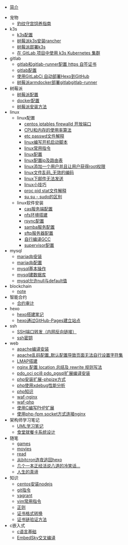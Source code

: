 * [简介](/)
- 宠物
  - [豹纹守宫饲养指南](_posts/宠物/豹纹守宫饲养指南.md)  
 - k3s
      - [k3s配置](_posts/k3s/k3s配置.md)
	  - [树莓派k3s安装rancher](_posts/k3s/树莓派k3s安装rancher.md)
	  - [树莓派部署k3s](_posts/k3s/树莓派部署k3s.md)
	  - [在 GitLab 项目中使用 k3s Kubernetes 集群](_posts/k3s/在GitLab项目中使用k3s__Kubernetes集群.md)  
  - gitlab
      - [gitlab和gitlab-runner配置 https 自签证书](_posts/gitlab/gitlab和gitlab-runner配置https自签证书.md)
	  - [gitlab配置](_posts/gitlab/gitlab配置.md)
	  - [使用GitLabCi 自动部署Hexo到GitHub](_posts/gitlab/使用GitLabCi自动部署Hexo到GitHub.md)
	  - [树莓派armdocker部署gitlabgitlab-runner](_posts/gitlab/树莓派armdocker部署gitlabgitlab-runner.md)     
- 树莓派
  - [树莓派配置](_posts/树莓派/树莓派配置.md)
  - [docker配置](_posts/树莓派/docker配置.md)  
  - [树莓派安装方法](_posts/树莓派/树莓派安装方法.md)     
- linux
  - linux配置
    - [centos iptables firewalld 开放端口](_posts/linux/centosiptablesfirewalld开放端口.md)
	- [CPU和内存的使用率算法](_posts/linux/CPU和内存的使用率算法.md)
	- [etc passwd文件解释](_posts/linux/etcpasswd文件解释.md)
	- [linux编写开机启动脚本](_posts/linux/linux编写开机启动脚本.md)
	- [linux常用指令](_posts/linux/linux常用指令.md)
	- [linux配置](_posts/linux/linux配置.md)
	- [linux配置ip及路由表](_posts/linux/linux配置ip及路由表.md)
	- [linux添加一个用户并且让用户获得root权限](_posts/linux/linux添加一个用户并且让用户获得root权限.md)
	- [linux文件乱码_无效的编码](_posts/linux/linux文件乱码_无效的编码.md)
	- [linux下邮件无法发送](_posts/linux/linux下邮件无法发送.md)
	- [linux小技巧](_posts/linux/linux小技巧.md)
	- [proc pid stat文件解释](_posts/linux/procpidstat文件解释.md)
	- [su,su -,sudo的区别](_posts/linux/su,su-,sudo的区别.md)	
  - linux软件安装
	- [cas服务端配置](_posts/linux/linux软件安装/cas服务端配置.md)	
	- [nfs环境搭建](_posts/linux/linux软件安装/nfs环境搭建.md)	
	- [rsync配置](_posts/linux/linux软件安装/rsync配置.md)	
	- [samba服务配置](_posts/linux/linux软件安装/samba服务配置.md)	
	- [sftp服务器配置](_posts/linux/linux软件安装/sftp服务器配置.md)	
	- [自行编译GCC](_posts/linux/linux软件安装/自行编译GCC.md)		
	- [supervisor配置](_posts/linux/linux软件安装/supervisor配置.md)	
- mysql
  - [mariadb安装](_posts/mysql/mariadb安装.md)
  - [mariadb配置](_posts/mysql/mariadb配置.md)
  - [mysql基本操作](_posts/mysql/mysql基本操作.md)
  - [mysql建数据库](_posts/mysql/mysql建数据库.md)
  - [mysql允许null与default值](_posts/mysql/mysql允许null与default值.md)  
- blockchain
  - [note](_posts/blockchain/note.md)  
- 智能合约
  - [合约审计](_posts/智能合约/合约审计.md)  
- hexo
  - [hexo搭建笔记](_posts/hexo/hexo搭建笔记.md)
  - [hexo通过GitHub-Pages建立站点](_posts/hexo/hexo通过GitHub-Pages建立站点.md)
- ssh
  - [SSH端口转发（内网反向链接）](_posts/ssh/SSH端口转发（内网反向链接）.md)
  - [ssh密钥](_posts/ssh/ssh密钥.md)
- web
  - [apache编译安装](_posts/web/apache编译安装.md)
  - [apache乱码配置_默认配置导致页面无法自行设置字符集](_posts/web/apache乱码配置_默认配置导致页面无法自行设置字符集.md)
  - [LMAP搭建](_posts/web/LMAP搭建.md)
  - [nginx 配置 location 总结及 rewrite 规则写法](_posts/web/nginx__配置__location__总结及__rewrite__规则写法.md)
  - [pdo_oci oci8 pdo_pgsql扩展编译安装](_posts/web/pdo_oci__oci8__pdo_pgsql扩展编译安装.md)
  - [php安装扩展-phpize方式](_posts/web/php安装扩展-phpize方式.md)
  - [php使用xdebug性能分析](_posts/web/php使用xdebug性能分析.md)
  - [php知识](_posts/web/php知识.md)
  - [waf-nginx](_posts/web/waf-nginx.md)
  - [waf-php](_posts/web/waf-php.md)  
  - [使用C编写PHP扩展](_posts/web/使用C编写PHP扩展.md)
  - [使用php-fpm socket方式连接nginx](_posts/web/使用php-fpm__socket方式连接nginx.md)     
- 架构师学习笔记
  - [UML学习笔记](_posts/架构师学习笔记/UML学习笔记.md)  
  - [食堂就餐卡系统设计](_posts/架构师学习笔记/食堂就餐卡系统设计.md)    
- 随笔
  - [games](_posts/随笔/games.md)    
  - [movies](_posts/随笔/movies.md)   
  - [read](_posts/随笔/read.md)   
  - [从bitcron连夜逃回hexo](_posts/随笔/从bitcron连夜逃回hexo.md)   
  - [几个一本正经活说八道的冷笑话...](_posts/随笔/几个一本正经活说八道的冷笑话....md)   
  - [人生的真谛](_posts/随笔/人生的真谛.md)   
- 知识
  - [centos安装nodejs](_posts/知识/centos安装nodejs.md)
  - [git指令](_posts/知识/git指令.md)
  - [vagrant](_posts/知识/vagrant.md)
  - [vim常用指令](_posts/知识/vim常用指令.md)
  - [正则](_posts/知识/正则.md)
  - [证书格式转换](_posts/知识/证书格式转换.md)
  - [证书链验证方法](_posts/知识/证书链验证方法.md)
- c嵌入式
  - [c语言基础](_posts/c嵌入式/c语言基础.md)
  - [EmbedSky交叉编译](_posts/c嵌入式/EmbedSky交叉编译.md)
